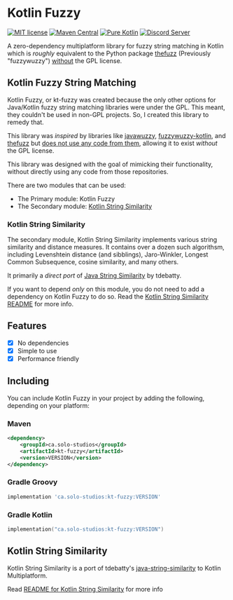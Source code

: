 # Kotlin Fuzzy

[![MIT license](https://img.shields.io/badge/License-MIT-blue.svg?style=for-the-badge)](LICENSE)
[![Maven Central](https://img.shields.io/maven-central/v/ca.solo-studios/kt-fuzzy.svg?style=for-the-badge&label=Maven%20Central)](https://search.maven.org/search?q=g:ca.solo-studios%20a:kt-fuzzy)
[![Pure Kotlin](https://img.shields.io/badge/100%25-kotlin-blue.svg?style=for-the-badge)](https://kotlinlang.org/)
[![Discord Server](https://img.shields.io/discord/871114669761372221?color=7389D8&label=Discord&logo=discord&logoColor=8fa3ff&style=for-the-badge)](https://discord.solo-studios.ca)

A zero-dependency multiplatform library for fuzzy string matching in Kotlin which is *roughly* equivalent to the Python
package [thefuzz](https://github.com/seatgeek/thefuzz/) (Previously "fuzzywuzzy") <ins>without</ins> the GPL license.

## Kotlin Fuzzy String Matching

Kotlin Fuzzy, or kt-fuzzy was created because the only other options for Java/Kotlin fuzzy string matching libraries
were under the GPL. This meant, they couldn't be used in non-GPL projects. So, I created this library to remedy that.

This library was *inspired* by libraries
like [javawuzzy](https://github.com/xdrop/fuzzywuzzy), [fuzzywuzzy-kotlin](https://github.com/willowtreeapps/fuzzywuzzy-kotlin),
and [thefuzz](https://github.com/seatgeek/thefuzz) but <ins>does not use any code from them</ins>, allowing it to exist
*without* the GPL license.

This library was designed with the goal of mimicking their functionality, without directly using any code from those
repositories.

There are two modules that can be used:

- The Primary module: Kotlin Fuzzy
- The Secondary module: [Kotlin String Similarity](kt-string-similarity/README.md)

### Kotlin String Similarity

The secondary module, Kotlin String Similarity implements various string similarity and distance measures. It contains
over a dozen such algorithsm, including Levenshtein distance (and sibblings), Jaro-Winkler, Longest Common Subsequence,
cosine similarity, and many others.

It primarily a *direct port* of [Java String Similarity](https://github.com/tdebatty/java-string-similarity) by
tdebatty.

If you want to depend *only* on this module, you do not need to add a dependency on Kotlin Fuzzy to do so.
Read the [Kotlin String Similarity README](kt-string-similarity/README.md) for more info.

## Features

- [x] No dependencies
- [x] Simple to use
- [x] Performance friendly

## Including

You can include Kotlin Fuzzy in your project by adding the following, depending on your platform:

### Maven

```xml
<dependency>
    <groupId>ca.solo-studios</groupId>
    <artifactId>kt-fuzzy</artifactId>
    <version>VERSION</version>
</dependency>
```

### Gradle Groovy

```groovy
implementation 'ca.solo-studios:kt-fuzzy:VERSION'
```

### Gradle Kotlin

```kotlin
implementation("ca.solo-studios:kt-fuzzy:VERSION")
```

## Kotlin String Similarity

Kotlin String Similarity is a port of tdebatty's
[java-string-similarity](https://github.com/tdebatty/java-string-similarity) to Kotlin Multiplatform.

Read [README for Kotlin String Similarity](kt-string-similarity/README.md) for more info